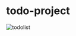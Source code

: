# todo-project
![todolist](https://user-images.githubusercontent.com/75991604/150021360-8234c613-c745-4719-9ad6-9c0e0f47263f.png)
